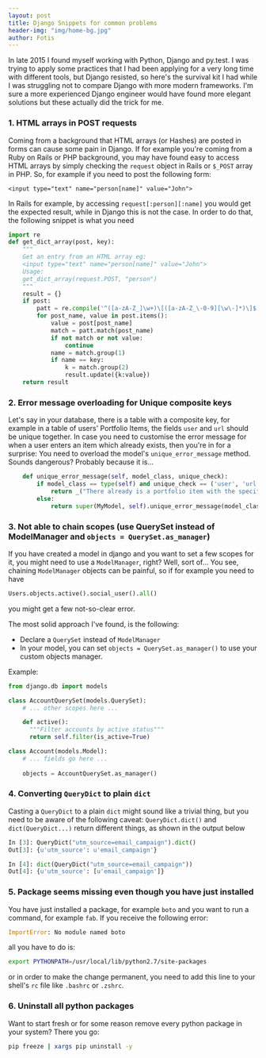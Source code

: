 ```yaml
---
layout: post
title: Django Snippets for common problems
header-img: "img/home-bg.jpg"
author: Fotis
---
```


In late 2015 I found myself working with Python, Django and py.test. I was trying to apply some practices that I had been applying for a very long time with different tools, but Django resisted, so here's the survival kit I had while I was struggling not to compare Django with more modern frameworks. I'm sure a more experienced Django engineer would have found more elegant solutions but these actually did the trick for me.

### 1. HTML arrays in POST requests
Coming from a background that HTML arrays (or Hashes) are posted in forms can cause some pain in Django. If for example you're coming from a Ruby on Rails or PHP background, you may have found easy to access HTML arrays by simply checking the `request` object in Rails or `$_POST` array in PHP. So, for example if you need to post the following form:

```
<input type="text" name="person[name]" value="John">
```

In Rails for example, by accessing `request[:person][:name]` you would get the expected result, while in Django this is not the case. In order to do that, the following snippet is what you need

```python
import re
def get_dict_array(post, key):
    """
    Get an entry from an HTML array eg:
    <input type="text" name="person[name]" value="John">
    Usage:
    get_dict_array(request.POST, "person")
    """
    result = {}
    if post:
        patt = re.compile('^([a-zA-Z_]\w+)\[([a-zA-Z_\-0-9][\w\-]*)\]$')
        for post_name, value in post.items():
            value = post[post_name]
            match = patt.match(post_name)
            if not match or not value:
                continue
            name = match.group(1)
            if name == key:
                k = match.group(2)
                result.update({k:value})
    return result
```

### 2. Error message overloading for Unique composite keys

Let's say in your database, there is a table with a composite key, for example in a table of users' Portfolio Items, the fields `user` and `url` should be unique together. In case you need to customise the error message for when a user enters an item which already exists, then you're in for a surprise: You need to overload the model's `unique_error_message` method. Sounds dangerous? Probably because it is...

```python
    def unique_error_message(self, model_class, unique_check):
        if model_class == type(self) and unique_check == ('user', 'url'):
            return _("There already is a portfolio item with the specific url")
        else:
            return super(MyModel, self).unique_error_message(model_class, unique_check)
```

### 3. Not able to chain scopes (use QuerySet instead of ModelManager and `objects = QuerySet.as_manager`)

If you have created a model in django and you want to set a few scopes for it, you might need to use a `ModelManager`, right?
Well, sort of... You see, chaining `ModelManager` objects can be painful, so if for example you need to have

```python
Users.objects.active().social_user().all()
```

you might get a few not-so-clear error.

The most solid approach I've found, is the following:
 - Declare a `QuerySet` instead of `ModelManager`
 - In your model, you can set `objects = QuerySet.as_manager()` to use your custom objects manager.

 Example:

```python
from django.db import models

class AccountQuerySet(models.QuerySet):
    # ... other scopes here ...

    def active():
      """Filter accounts by active status"""
      return self.filter(is_active=True)

class Account(models.Model):
    # ... fields go here ...
    
    objects = AccountQuerySet.as_manager()
```


### 4. Converting `QueryDict` to plain `dict`
Casting a `QueryDict` to a plain `dict` might sound like a trivial thing, but you need to be aware of the following caveat: `QueryDict.dict()` and `dict(QueryDict...)` return different things, as shown in the output below

```python
In [3]: QueryDict("utm_source=email_campaign").dict()
Out[3]: {u'utm_source': u'email_campaign'}

In [4]: dict(QueryDict("utm_source=email_campaign"))
Out[4]: {u'utm_source': [u'email_campaign']}
```

### 5. Package seems missing even though you have just installed

You have just installed a package, for example `boto` and you want to run a command, for example `fab`.
If you receive the following error:

```python
ImportError: No module named boto
```

all you have to do is:

```sh
export PYTHONPATH=/usr/local/lib/python2.7/site-packages
```

or in order to make the change permanent, you need to add this line to your shell's `rc` file like `.bashrc` or `.zshrc`.


### 6. Uninstall all python packages

Want to start fresh or for some reason remove every python package in your system? There you go:

```sh
pip freeze | xargs pip uninstall -y
```
